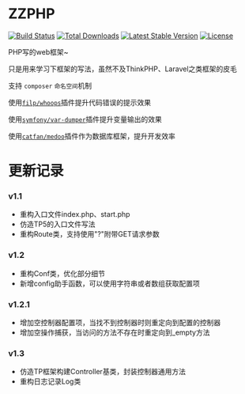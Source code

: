 # ZZPHP

[![Build Status](https://travis-ci.org/top-think/framework.svg?branch=master)](https://travis-ci.org/top-think/framework)
[![Total Downloads](https://poser.pugx.org/topthink/framework/downloads)](https://packagist.org/packages/topthink/framework)
[![Latest Stable Version](https://poser.pugx.org/topthink/framework/v/stable)](https://packagist.org/packages/topthink/framework)
[![License](https://poser.pugx.org/topthink/framework/license)](https://packagist.org/packages/topthink/framework)

PHP写的web框架~

只是用来学习下框架的写法，虽然不及ThinkPHP、Laravel之类框架的皮毛

支持 `composer` `命名空间`机制

使用[`filp/whoops`](https://github.com/filp/whoops)插件提升代码错误的提示效果

使用[`symfony/var-dumper`](https://github.com/symfony/var-dumper)插件提升变量输出的效果

使用[`catfan/medoo`](https://github.com/catfan/Medoo)插件作为数据库框架，提升开发效率

# 更新记录
### v1.1
* 重构入口文件index.php、start.php
* 仿造TP5的入口文件写法
* 重构Route类，支持使用"?"附带GET请求参数
### v1.2
* 重构Conf类，优化部分细节
* 新增config助手函数，可以使用字符串或者数组获取配置项
### v1.2.1
* 增加空控制器配置项，当找不到控制器时则重定向到配置的控制器
* 增加空操作捕获，当访问的方法不存在时重定向到_empty方法
### v1.3
* 仿造TP框架构建Controller基类，封装控制器通用方法
* 重构日志记录Log类